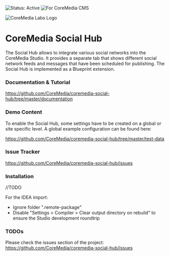 ![Status: Active](https://documentation.coremedia.com/badges/badge_status_active.png "Status: Active")
![For CoreMedia CMS](https://documentation.coremedia.com/badges/badge_coremedia_cms.png "For CoreMedia CMS")

![CoreMedia Labs Logo](https://documentation.coremedia.com/badges/banner_coremedia_labs_wide.png "CoreMedia Labs Logo Title Text")


# CoreMedia Social Hub

The Social Hub allows to integrate various social networks into the CoreMedia Studio.
It provides a separate tab that shows different social network feeds and messages that have been
scheduled for publishing. 
The Social Hub is implemented as a Blueprint extension.

### Documentation & Tutorial

https://github.com/CoreMedia/coremedia-social-hub/tree/master/documentation

### Demo Content

To enable the Social Hub, some settings have to be created on a global or site specific level.
A global example configuration can be found here:

https://github.com/CoreMedia/coremedia-social-hub/tree/master/test-data

### Issue Tracker

https://github.com/CoreMedia/coremedia-social-hub/issues

### Installation

//TODO

For the IDEA import:
- Ignore folder ".remote-package"
- Disable "Settings > Compiler > Clear output directory on rebuild" to ensure the Studio development roundtrip

### TODOs

Please check the issues section of the project:
https://github.com/CoreMedia/coremedia-social-hub/issues


